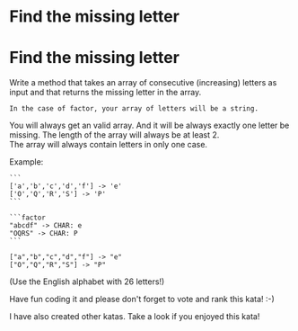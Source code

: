 # Find the missing letter
# Find the missing letter

Write a method that takes an array of consecutive (increasing) letters as input and that returns the missing letter in the array.

~~~if:factor
In the case of factor, your array of letters will be a string.
~~~

You will always get an valid array. And it will be always exactly one letter be missing. The length of the array will always be at least 2.<br>
The array will always contain letters in only one case.

Example:
~~~if-not:swift,factor
```
['a','b','c','d','f'] -> 'e'
['O','Q','R','S'] -> 'P'
```
~~~

~~~if:factor
```factor
"abcdf" -> CHAR: e
"OQRS" -> CHAR: P
```
~~~

```if:swift
["a","b","c","d","f"] -> "e"
["O","Q","R","S"] -> "P"
```

(Use the English alphabet with 26 letters!)

Have fun coding it and please don't forget to vote and rank this kata! :-) 

I have also created other katas. Take a look if you enjoyed this kata!